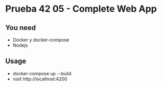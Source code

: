 # Prueba 42 05 - Complete Web App

## You need
- Docker y docker-compose
- Nodejs

## Usage
- docker-compose up --build
- visit http://localhost:4200